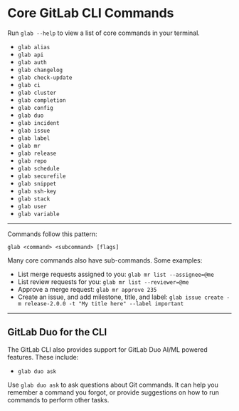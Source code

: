 # Core GitLab CLI Commands

Run `glab --help` to view a list of core commands in your terminal.

- `glab alias`
- `glab api`
- `glab auth`
- `glab changelog`
- `glab check-update`
- `glab ci`
- `glab cluster`
- `glab completion`
- `glab config`
- `glab duo`
- `glab incident`
- `glab issue`
- `glab label`
- `glab mr`
- `glab release`
- `glab repo`
- `glab schedule`
- `glab securefile`
- `glab snippet`
- `glab ssh-key`
- `glab stack`
- `glab user`
- `glab variable`

---

Commands follow this pattern:

`glab <command> <subcommand> [flags]`

Many core commands also have sub-commands. Some examples:

* List merge requests assigned to you: `glab mr list --assignee=@me`
* List review requests for you: `glab mr list --reviewer=@me`
* Approve a merge request: `glab mr approve 235`
* Create an issue, and add milestone, title, and label: `glab issue create -m release-2.0.0 -t "My title here" --label important`

---

## GitLab Duo for the CLI

The GitLab CLI also provides support for GitLab Duo AI/ML powered features. These include:

* `glab duo ask`

Use `glab duo ask` to ask questions about Git commands. It can help you remember a command you forgot, or provide suggestions on how to run commands to perform other tasks.
